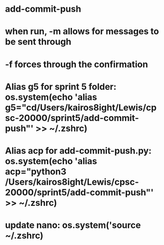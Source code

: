 # add-commit-push
# when run, -m allows for messages to be sent through
# -f forces through the confirmation
# Alias g5 for sprint 5 folder: os.system(echo 'alias g5="cd/Users/kairos8ight/Lewis/cpsc-20000/sprint5/add-commit-push"' >> ~/.zshrc)
# Alias acp for add-commit-push.py: os.system(echo 'alias acp="python3 /Users/kairos8ight/Lewis/cpsc-20000/sprint5/add-commit-push"' >> ~/.zshrc)
# update nano: os.system('source ~/.zshrc)